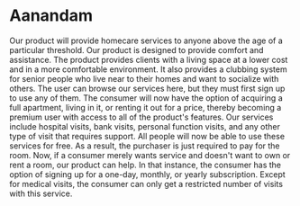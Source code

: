 # Aanandam
Our product will provide homecare services to anyone above the age of a particular threshold. Our product is designed to provide comfort and assistance. The product provides clients with a living space at a lower cost and in a more comfortable environment. It also provides a clubbing system for senior people who live near to their homes and want to socialize with others.
The user can browse our services here, but they must first sign up to use any of them. The consumer will now have the option of acquiring a full apartment, living in it, or renting it out for a price, thereby becoming a premium user with access to all of the product's features. Our services include hospital visits, bank visits, personal function visits, and any other type of visit that requires support. All people will now be able to use these services for free. As a result, the purchaser is just required to pay for the room.
Now, if a consumer merely wants service and doesn't want to own or rent a room, our product can help. In that instance, the consumer has the option of signing up for a one-day, monthly, or yearly subscription. Except for medical visits, the consumer can only get a restricted number of visits with this service.

